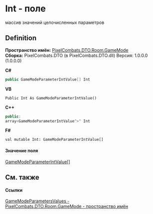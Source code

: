 # Int - поле


массив значений целочисленных параметров



## Definition
**Пространство имён:** <a href="4d3fbb36-c354-8f6e-a905-e9536bb5c956">PixelCombats.DTO.Room.GameMode</a>  
**Сборка:** PixelCombats.DTO (в PixelCombats.DTO.dll) Версия: 1.0.0.0 (1.0.0.0)

**C#**
``` C#
public GameModeParameterIntValue[] Int
```
**VB**
``` VB
Public Int As GameModeParameterIntValue()
```
**C++**
``` C++
public:
array<GameModeParameterIntValue^>^ Int
```
**F#**
``` F#
val mutable Int: GameModeParameterIntValue[]
```



#### Значение поля
<a href="7ccefb79-ada7-b8fe-931b-49d50c2dab5e">GameModeParameterIntValue</a>[]

## См. также


#### Ссылки
<a href="bdbd3e15-ba01-431d-f6bd-6559cda1a6de">GameModeParametersValues - </a>  
<a href="4d3fbb36-c354-8f6e-a905-e9536bb5c956">PixelCombats.DTO.Room.GameMode - пространство имён</a>  
